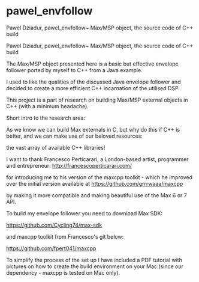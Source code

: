 # pawel_envfollow

Pawel Dziadur, pawel_envfollow~ Max/MSP object, the source code of C++ build

Pawel Dziadur, pawel_envfollow~ Max/MSP object, the source code of C++ build

The Max/MSP object presented here is a basic but effective envelope follower ported by myself to C++ from a Java example.

I used to like the qualities of the discussed Java envelope follower and decided to create a more efficient C++ incarnation of the utilised DSP.

This project is a part of research on building Max/MSP external objects in C++ (with a minimum headache).

Short intro to the research area:

As we know we can build Max externals in C, but why do this if C++ is better, and we can make use of our beloved resources:

the vast array of available C++ libraries!

I want to thank  Francesco Perticarari, a London-based artist, programmer and entrepreneur: http://francescoperticarari.com/

for introducing me to his version of the maxcpp toolkit - which he improved 
over the initial version available at https://github.com/grrrwaaa/maxcpp

by making it more compatible and making beautiful use of the Max 6 or 7 API.

To build my envelope follower you need to download Max SDK:

https://github.com/Cycling74/max-sdk

and maxcpp toolkit from Francesco's git below:

https://github.com/fpert041/maxcpp

To simplify the process of the set up I have included a PDF tutorial with pictures on how to create the build environment on your Mac (since our dependency - maxcpp is tested on Mac only).

